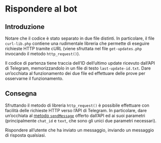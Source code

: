 # Rispondere al bot

## Introduzione

Notare che il codice è stato separato in due file distinti.
In particolare, il file `curl-lib.php` contiene una rudimentale libreria che permette di eseguire richieste&nbsp;HTTP tramite cURL (viene sfruttata nel file `get-updates.php` invocando il metodo `http_request()`).

Il codice di partenza tiene traccia dell’ID dell’ultimo update ricevuto dall’API di Telegram, memorizzandolo in un file di testo `last-update-id.txt`.
Dare un’occhiata al funzionamento dei due file ed effettuare delle prove per osservarne il funzionamento.

## Consegna

Sfruttando il metodo di libreria `http_request()` è possibile effettuare con facilità delle richieste&nbsp;HTTP verso l’API di Telegram.
In particolare, dare un’occhiata al [metodo `sendMessage`](https://core.telegram.org/bots/api#sendmessage) offerto dall’API ed ai suoi parametri (principalmente `chat_id` e `text`, che sono gli unici due parametri necessari).

Rispondere all’utente che ha inviato un messaggio, inviando un messaggio di risposta qualsiasi.

